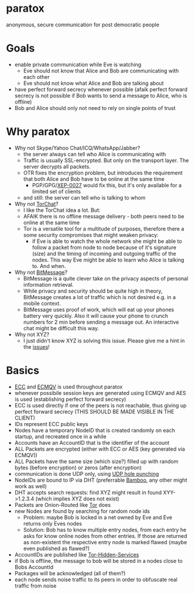 paratox
=======

anonymous, secure communication for post democratic people

Goals
=====
- enable private communication while Eve is watching
  - Eve should not know that Alice and Bob are communicating with each other
  - Eve should not know what Alice and Bob are talking about
- have perfect forward secrecy whenever possible (afaik perfect forward secrecy is not possible if Bob wants to send a message to Alice, who is offline)
- Bob and Alice should only not need to rely on single points of trust

Why paratox
===========
- Why not Skype/Yahoo Chat/ICQ/WhatsApp/Jabber?
  - the server always can tell who Alice is communicating with
  - Traffic is usually SSL-encrypted. But only on the transport layer. The server decrypts all packets.
  - OTR fixes the encryption problem, but introduces the requirement that both Alice and Bob have to be online at the same time
    - PGP/GPG/[XEP-0027](http://xmpp.org/extensions/xep-0027.html) would fix this, but it's only available for a limited set of clients
  - and still: the server can tell who is talking to whom
- Why not [TorChat](https://github.com/prof7bit/TorChat)?
  - I like the TorChat idea a lot. But:
  - AFAIK there is no offline message delivery - both peers need to be online at the same time
  - Tor is a versatile tool for a multitude of purposes, therefore there a some security compromises that might weaken privacy:
    - if Eve is able to watch the whole network she might be able to follow a packet from node to node because of it's signature (size) and the timing of incoming and outgoing traffic of the nodes. This way Eve might be able to learn who Alice is talking to. And when.
- Why not [BitMessage](https://bitmessage.org/)?
  - BitMessage is a quite clever take on the privacy aspects of personal information retrieval.
  - While privacy and security should be quite high in theory, BitMessage creates a lot of traffic which is not desired e.g. in a mobile context.
  - BitMessage uses proof of work, which will eat up your phones battery very quickly. Also it will cause your phone to crunch numbers for 2 min before sending a message out. An interactive chat might be difficult this way.
- Why not XYZ?
  - I just didn't know XYZ is solving this issue. Please give me a hint in the [issues](https://github.com/hmeyer/paratox/issues)!


Basics
======
- [ECC](http://en.wikipedia.org/wiki/Elliptic_curve_cryptography)  and [ECMQV](http://en.wikipedia.org/wiki/ECMQV) is used throughout paratox
- whenever possibile session keys are generated using ECMQV and AES is used (establishing perfect forward secrecy)
- ECC is used directly if one of the peers is not reachable, thus giving up perfect forward secrecy (THIS SHOULD BE MADE VISIBLE IN THE CLIENT)
- IDs represent ECC public keys
- Nodes have a temporary NodeID that is created randomly on each startup, and recreated once in a while
- Accounts have an AccountID that is the identifier of the account
- ALL Packets are encrypted (either with ECC or AES (key generated via ECMQV))
- ALL Packets have the same size (which size?) filled up with random bytes (before encryption) or zeros (after encryption)
- communication is done UDP only, using [UDP hole punching](http://en.wikipedia.org/wiki/UDP_hole_punching)
- NodeIDs are bound to IP via DHT (preferrable [Bamboo](http://bamboo-dht.org/), any other might work as well)
- DHT accepts search requests: find XYZ might result in found XYY->1.2.3.4 (which implies XYZ does not exist)
- Packets are Onion-Routed like [Tor](https://www.torproject.org/) does
- new Nodes are found by searching for random node ids
  - Problem: maybe Bob is locked in a net owned by Eve and Eve returns only Eves nodes
  - Solution: Bob has to know multiple entry nodes, from each entry he asks for know online nodes from other entries. If those are returned as non-existent the respective entry node is marked flawed (maybe even published as flawed?)
- AccountIDs are published like [Tor-Hidden-Services](https://www.torproject.org/docs/hidden-services.html.en)
- if Bob is offline, the message to bob will be stored in a nodes close to Bobs AccountId
- Packages will be acknowledged (all of them?)
- each node sends noise traffic to its peers in order to obfuscate real traffic from noise
